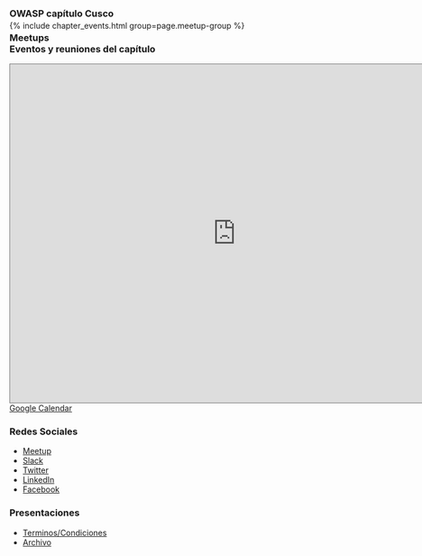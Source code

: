 <!--### Chapter Information
* Chapter Region -->

### OWASP capítulo Cusco
<h3 id="meetups" style="margin-bottom: -40px;">Meetups</h3> <!-- ### Meetups -->
{% include chapter_events.html group=page.meetup-group %}

### Eventos y reuniones del capítulo
<iframe src="https://calendar.google.com/calendar/embed?height=600&amp;wkst=1&amp;bgcolor=%23ffffff&amp;ctz=America%2FLima&amp;src=Y180OWlldHFvMDI5bmpkMXQ0NHJxdDI1b3A5MEBncm91cC5jYWxlbmRhci5nb29nbGUuY29t&amp;src=b3dhc3Aub3JnX2NsYXNzcm9vbWIyNTRjZDAxQGdyb3VwLmNhbGVuZGFyLmdvb2dsZS5jb20&amp;src=b3dhc3Aub3JnX2NsYXNzcm9vbWExZjhhYWUxQGdyb3VwLmNhbGVuZGFyLmdvb2dsZS5jb20&amp;src=b3dhc3Aub3JnX2NsYXNzcm9vbTk5ZTFhN2Q0QGdyb3VwLmNhbGVuZGFyLmdvb2dsZS5jb20&amp;src=ZXMucGUjaG9saWRheUBncm91cC52LmNhbGVuZGFyLmdvb2dsZS5jb20&amp;src=b3dhc3Aub3JnX2NsYXNzcm9vbWE2Yzg4NWUwQGdyb3VwLmNhbGVuZGFyLmdvb2dsZS5jb20&amp;src=ZW4ucGUjaG9saWRheUBncm91cC52LmNhbGVuZGFyLmdvb2dsZS5jb20&amp;src=b3dhc3Aub3JnX2NsYXNzcm9vbWFlYzU4ODUwQGdyb3VwLmNhbGVuZGFyLmdvb2dsZS5jb20&amp;src=b3dhc3Aub3JnX2NsYXNzcm9vbWY1NjQ5NDdjQGdyb3VwLmNhbGVuZGFyLmdvb2dsZS5jb20&amp;src=b3dhc3Aub3JnX2NsYXNzcm9vbTFlODZjMmJhQGdyb3VwLmNhbGVuZGFyLmdvb2dsZS5jb20&amp;src=b3dhc3Aub3JnX2NsYXNzcm9vbTEwZDdjYjY1QGdyb3VwLmNhbGVuZGFyLmdvb2dsZS5jb20&amp;color=%237986CB&amp;color=%23137333&amp;color=%23c26401&amp;color=%23202124&amp;color=%230B8043&amp;color=%23137333&amp;color=%230B8043&amp;color=%237627bb&amp;color=%23202124&amp;color=%23c26401&amp;color=%23137333"&amp;mode=AGENDA" style="border:solid 1px #777" width="800" height="600" frameborder="0" scrolling="no"></iframe>
<div style="margin-top: 0; margin-bottom: 20px">
<a href="https://calendar.google.com/calendar/u/3?cid=Y180OWlldHFvMDI5bmpkMXQ0NHJxdDI1b3A5MEBncm91cC5jYWxlbmRhci5nb29nbGUuY29t">Google Calendar</a><br>
</div>

### Redes Sociales
* [Meetup](https://www.meetup.com/owasp-cusco-meetup-group/)
* [Slack](https://owasp.slack.com/messages/chapter-cusco/)
* [Twitter](https://twitter.com/owaspcusco)
* [LinkedIn](https://pe.linkedin.com/company/owaspcusco)
* [Facebook](https://www.facebook.com/OwaspCusco/)
### Presentaciones
* [Terminos/Condiciones]()
* [Archivo]()
